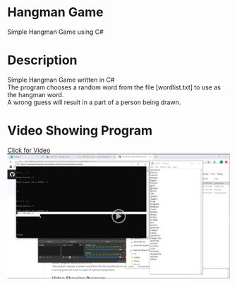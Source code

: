 # Hangman Game
Simple Hangman Game using C#

# Description

Simple Hangman Game written in C#<br>
The program chooses a random word from the file [wordlist.txt] to use as the hangman word.<br>
A wrong guess will result in a part of a person being drawn.<br>

# Video Showing Program

[Click for Video<img src="/hangman.PNG"></img>](https://drive.google.com/open?id=1TUuZgNtAqAmI-VT8B_gN2Mpr5dFs_PQo)
